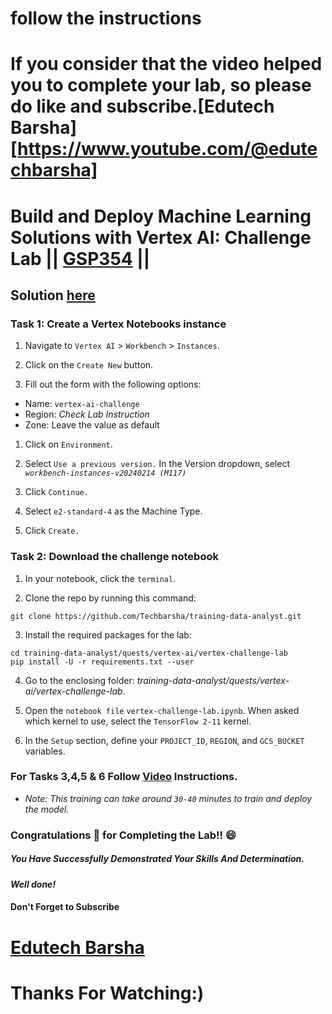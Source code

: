 # follow the instructions

# If you consider that the video helped you to complete your lab, so please do like and subscribe.[Edutech Barsha] [https://www.youtube.com/@edutechbarsha]

# Build and Deploy Machine Learning Solutions with Vertex AI: Challenge Lab || [GSP354](https://www.cloudskillsboost.google/focuses/22019?parent=catalog) ||

## Solution [here](https://youtu.be/5YOvpPtWMnI)

### Task 1: Create a Vertex Notebooks instance

1. Navigate to `Vertex AI` > `Workbench` > `Instances`.

2. Click on the `Create New` button.

3. Fill out the form with the following options:

* Name: `vertex-ai-challenge`
* Region: *Check Lab Instruction*
* Zone: Leave the value as default

1. Click on `Environment`.

2. Select `Use a previous version.` In the Version dropdown, select *`workbench-instances-v20240214 (M117)`*

4. Click `Continue.`

5. Select `e2-standard-4` as the Machine Type.

6. Click `Create.`

### Task 2: Download the challenge notebook

1. In your notebook, click the `terminal`.

2. Clone the repo by running this command:

```
git clone https://github.com/Techbarsha/training-data-analyst.git
```

3. Install the required packages for the lab:

```
cd training-data-analyst/quests/vertex-ai/vertex-challenge-lab
pip install -U -r requirements.txt --user
```
4. Go to the enclosing folder: *training-data-analyst/quests/vertex-ai/vertex-challenge-lab*.

5. Open the `notebook file` `vertex-challenge-lab.ipynb`. When asked which kernel to use, select the `TensorFlow 2-11` kernel.

6. In the `Setup` section, define your `PROJECT_ID`, `REGION`, and `GCS_BUCKET` variables.

### For Tasks 3,4,5 & 6 Follow [Video](https://youtu.be/5YOvpPtWMnI) Instructions.

* *Note: This training can take around `30-40` minutes to train and deploy the model.*

### Congratulations 🎉 for Completing the Lab!! 😄

##### *You Have Successfully Demonstrated Your Skills And Determination.*

#### *Well done!*

#### Don't Forget to Subscribe
# [Edutech Barsha](https://www.youtube.com/@edutechbarsha)
# Thanks For Watching:)
